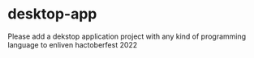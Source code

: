 # desktop-app
Please add a dekstop application project with any kind of programming language to enliven hactoberfest 2022
